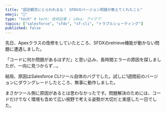 ```yaml
---
title: "固定観念にとらわれるな！ SFDXのバージョン問題が教えてくれたこと"
emoji: "🔧"
type: "tech" # tech: 技術記事 / idea: アイデア
topics: ["salesforce", "sfdx", "sf-cli", "トラブルシューティング"]
published: false
---
```


先日、Apexクラスの改修をしていたところ、SFDXのretrieve機能が動かない問題に遭遇しました。

「コードに何か問題があるはずだ」と思い込み、長時間エラーの原因を探しましたが、一向に見つからず…。

結局、原因はSalesforce CLIツール自体のバグでした。試しに1週間前のバージョンにダウングレードしたところ、無事に動作しました。

まさかツール側に原因があるとは思わなかったです。問題解決のためには、コードだけでなく環境も含めて広い視野で考える姿勢が大切だと実感した一日でした。
